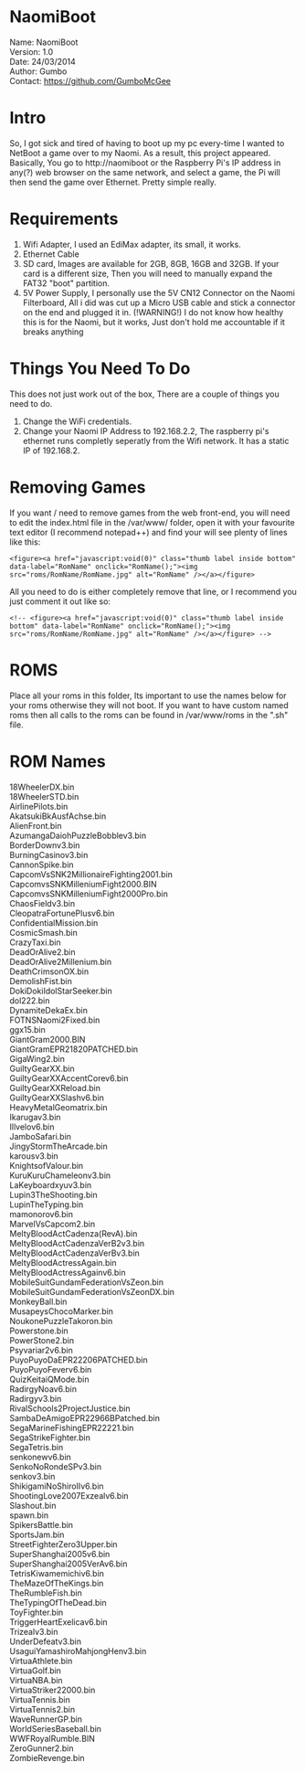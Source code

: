 NaomiBoot
=========

Name: NaomiBoot<br>
Version: 1.0<br>
Date: 24/03/2014<br>
Author: Gumbo<br>
Contact: https://github.com/GumboMcGee<br>


Intro
=====
So, I got sick and tired of having to boot up my pc every-time I wanted to NetBoot a game over to my Naomi. As a result, this project appeared. 
Basically, You go to http://naomiboot or the Raspberry Pi's IP address in any(?) web browser on the same network, and select a game, 
the Pi will then send the game over Ethernet. Pretty simple really. 

Requirements
=====
1. Wifi Adapter, I used an EdiMax adapter, its small, it works. 
2. Ethernet Cable
3. SD card, Images are available for 2GB, 8GB, 16GB and 32GB. If your card is a different size, Then you will need to manually expand the FAT32 "boot" partition.
4. 5V Power Supply, I personally use the 5V CN12 Connector on the Naomi Filterboard, All i did was cut up a Micro USB cable and stick a connector on the end and plugged it in.  (!WARNING!) I do not know how healthy this is for the Naomi, but it works, Just don't hold me accountable if it breaks anything

Things You Need To Do
=====
This does not just work out of the box, There are a couple of things you need to do. 

1. Change the WiFi credentials. 
2. Change your Naomi IP Address to 192.168.2.2, The raspberry pi's ethernet runs completly seperatly from the Wifi network. It has a static IP of 192.168.2.

Removing Games
=====
If you want / need to remove games from the web front-end, you will need to edit the index.html file in the 
/var/www/ folder, open it with your favourite text editor (I recommend notepad++) and find your will see plenty of lines like this:

    <figure><a href="javascript:void(0)" class="thumb label inside bottom" data-label="RomName" onclick="RomName();"><img src="roms/RomName/RomName.jpg" alt="RomName" /></a></figure>

All you need to do is either completely remove that line, or I recommend you just comment it out like so:

    <!-- <figure><a href="javascript:void(0)" class="thumb label inside bottom" data-label="RomName" onclick="RomName();"><img src="roms/RomName/RomName.jpg" alt="RomName" /></a></figure> -->

ROMS
=====
Place all your roms in this folder, Its important to use the names below for your roms otherwise they will not boot. 
If you want to have custom named roms then all calls to the roms can be found in /var/www/roms in the ".sh" file. 

ROM Names
=====
18WheelerDX.bin<br>
18WheelerSTD.bin<br>
AirlinePilots.bin<br>
AkatsukiBkAusfAchse.bin<br>
AlienFront.bin<br>
AzumangaDaiohPuzzleBobblev3.bin<br>
BorderDownv3.bin<br>
BurningCasinov3.bin<br>
CannonSpike.bin<br>
CapcomVsSNK2MillionaireFighting2001.bin<br>
CapcomvsSNKMilleniumFight2000.BIN<br>
CapcomvsSNKMilleniumFight2000Pro.bin<br>
ChaosFieldv3.bin<br>
CleopatraFortunePlusv6.bin<br>
ConfidentialMission.bin<br>
CosmicSmash.bin<br>
CrazyTaxi.bin<br>
DeadOrAlive2.bin<br>
DeadOrAlive2Millenium.bin<br>
DeathCrimsonOX.bin<br>
DemolishFist.bin<br>
DokiDokiIdolStarSeeker.bin<br>
dol222.bin<br>
DynamiteDekaEx.bin<br>
FOTNSNaomi2Fixed.bin<br>
ggx15.bin<br>
GiantGram2000.BIN<br>
GiantGramEPR21820PATCHED.bin<br>
GigaWing2.bin<br>
GuiltyGearXX.bin<br>
GuiltyGearXXAccentCorev6.bin<br>
GuiltyGearXXReload.bin<br>
GuiltyGearXXSlashv6.bin<br>
HeavyMetalGeomatrix.bin<br>
Ikarugav3.bin<br>
Illvelov6.bin<br>
JamboSafari.bin<br>
JingyStormTheArcade.bin<br>
karousv3.bin<br>
KnightsofValour.bin<br>
KuruKuruChameleonv3.bin<br>
LaKeyboardxyuv3.bin<br>
Lupin3TheShooting.bin<br>
LupinTheTyping.bin<br>
mamonorov6.bin<br>
MarvelVsCapcom2.bin<br>
MeltyBloodActCadenza(RevA).bin<br>
MeltyBloodActCadenzaVerB2v3.bin<br>
MeltyBloodActCadenzaVerBv3.bin<br>
MeltyBloodActressAgain.bin<br>
MeltyBloodActressAgainv6.bin<br>
MobileSuitGundamFederationVsZeon.bin<br>
MobileSuitGundamFederationVsZeonDX.bin<br>
MonkeyBall.bin<br>
MusapeysChocoMarker.bin<br>
NoukonePuzzleTakoron.bin<br>
Powerstone.bin<br>
PowerStone2.bin<br>
Psyvariar2v6.bin<br>
PuyoPuyoDaEPR22206PATCHED.bin<br>
PuyoPuyoFeverv6.bin<br>
QuizKeitaiQMode.bin<br>
RadirgyNoav6.bin<br>
Radirgyv3.bin<br>
RivalSchools2ProjectJustice.bin<br>
SambaDeAmigoEPR22966BPatched.bin<br>
SegaMarineFishingEPR22221.bin<br>
SegaStrikeFighter.bin<br>
SegaTetris.bin<br>
senkonewv6.bin<br>
SenkoNoRondeSPv3.bin<br>
senkov3.bin<br>
ShikigamiNoShiroIIv6.bin<br>
ShootingLove2007Exzealv6.bin<br>
Slashout.bin<br>
spawn.bin<br>
SpikersBattle.bin<br>
SportsJam.bin<br>
StreetFighterZero3Upper.bin<br>
SuperShanghai2005v6.bin<br>
SuperShanghai2005VerAv6.bin<br>
TetrisKiwamemichiv6.bin<br>
TheMazeOfTheKings.bin<br>
TheRumbleFish.bin<br>
TheTypingOfTheDead.bin<br>
ToyFighter.bin<br>
TriggerHeartExelicav6.bin<br>
Trizealv3.bin<br>
UnderDefeatv3.bin<br>
UsaguiYamashiroMahjongHenv3.bin<br>
VirtuaAthlete.bin<br>
VirtuaGolf.bin<br>
VirtuaNBA.bin<br>
VirtuaStriker22000.bin<br>
VirtuaTennis.bin<br>
VirtuaTennis2.bin<br>
WaveRunnerGP.bin<br>
WorldSeriesBaseball.bin<br>
WWFRoyalRumble.BIN<br>
ZeroGunner2.bin<br>
ZombieRevenge.bin<br>
